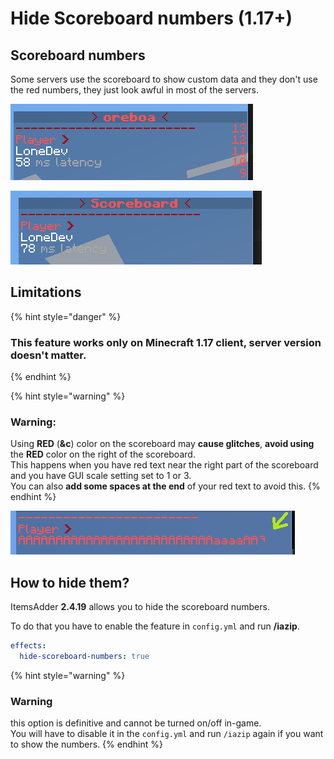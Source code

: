 # Hide Scoreboard numbers \(1.17+\)

## Scoreboard numbers

Some servers use the scoreboard to show custom data and they don't use the red numbers, they just look awful in most of the servers.

![Without ItemsAdder](../../.gitbook/assets/immagine%20%28137%29.png)

![With ItemsAdder](../../.gitbook/assets/immagine%20%28133%29.png)

## Limitations

{% hint style="danger" %}
### This feature works only on **Minecraft 1.17** client, server version doesn't matter.
{% endhint %}

{% hint style="warning" %}
### Warning:

Using **RED** \(**&c**\) color on the scoreboard may **cause glitches**, **avoid using** the **RED** color on the right of the scoreboard.  
This happens when you have red text near the right part of the scoreboard and you have GUI scale setting set to 1 or 3.  
You can also **add some spaces at the end** of your red text to avoid this.
{% endhint %}

![](../../.gitbook/assets/immagine%20%28139%29.png)

## How to hide them?

ItemsAdder **2.4.19** allows you to hide the scoreboard numbers.

To do that you have to enable the feature in `config.yml` and run **/iazip**.

```yaml
effects:
  hide-scoreboard-numbers: true
```

{% hint style="warning" %}
### Warning

this option is definitive and cannot be turned on/off in-game.  
You will have to disable it in the `config.yml` and run `/iazip` again if you want to show the numbers.
{% endhint %}

